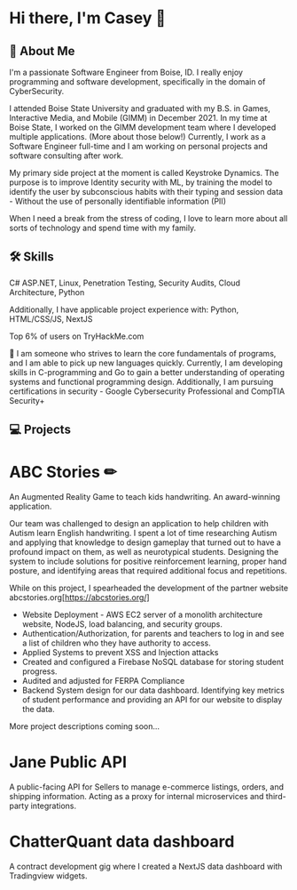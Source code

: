 # Hi there, I'm Casey 👋

## 🚀 About Me
I'm a passionate Software Engineer from Boise, ID.
I really enjoy programming and software development, specifically in the domain of CyberSecurity.

I attended Boise State University and graduated with my B.S. in Games, Interactive Media, and Mobile (GIMM) in December 2021.
In my time at Boise State, I worked on the GIMM development team where I developed multiple applications. (More about those below!)
Currently, I work as a Software Engineer full-time and I am working on personal projects and software consulting after work.

My primary side project at the moment is called Keystroke Dynamics. The purpose is to improve Identity security with ML, by training the model to identify
the user by subconscious habits with their typing and session data - Without the use of personally identifiable information (PII)

When I need a break from the stress of coding, I love to learn more about all sorts of technology and spend time with my family.

## 🛠 Skills
C# ASP.NET, Linux, Penetration Testing, Security Audits, Cloud Architecture, Python

Additionally, I have applicable project experience with:
Python,
HTML/CSS/JS,
NextJS

Top 6% of users on TryHackMe.com

<!-- ![Anurag's GitHub stats](https://github-readme-stats.vercel.app/api?username=yourusername&show_icons=true&theme=radical) -->

🌱 I am someone who strives to learn the core fundamentals of programs, and I am able to pick up new languages quickly.
Currently, I am developing skills in C-programming and Go to gain a better understanding of operating systems and functional programming design.
Additionally, I am pursuing certifications in security - Google Cybersecurity Professional and CompTIA Security+

## 💻 Projects

# ABC Stories ✏
An Augmented Reality Game to teach kids handwriting. An award-winning application.

Our team was challenged to design an application to help children with Autism learn English handwriting. I spent a lot of time researching Autism and applying that knowledge to design gameplay that turned out to have a profound impact on them, as well as neurotypical students. Designing the system to include solutions for positive reinforcement learning, proper hand posture, and identifying areas that required additional focus and repetitions.

While on this project, I spearheaded the development of the partner website abcstories.org[https://abcstories.org/]
- Website Deployment - AWS EC2 server of a monolith architecture website, NodeJS, load balancing, and security groups.
- Authentication/Authorization, for parents and teachers to log in and see a list of children who they have authority to access.
- Applied Systems to prevent XSS and Injection attacks
- Created and configured a Firebase NoSQL database for storing student progress.
- Audited and adjusted for FERPA Compliance
- Backend System design for our data dashboard. Identifying key metrics of student performance and providing an API for our website to display the data.

More project descriptions coming soon...

# Jane Public API
A public-facing API for Sellers to manage e-commerce listings, orders, and shipping information. Acting as a proxy for internal microservices and third-party integrations.

# ChatterQuant data dashboard
A contract development gig where I created a NextJS data dashboard with Tradingview widgets.
<!--
**SOMUCHDOG/SOMUCHDOG** is a ✨ _special_ ✨ repository because its `README.md` (this file) appears on your GitHub profile.

Here are some ideas to get you started:

- 🔭 I’m currently working on ...
- 🌱 I’m currently learning ...
- 👯 I’m looking to collaborate on ...
- 🤔 I’m looking for help with ...
- 💬 Ask me about ...
- 📫 How to reach me: ...
- 😄 Pronouns: ...
- ⚡ Fun fact: ...
-->

